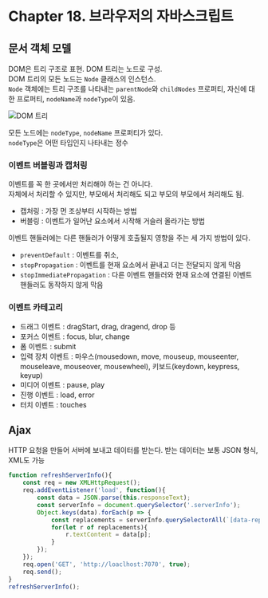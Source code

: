 # Chapter 18. 브라우저의 자바스크립트
## 문서 객체 모델
DOM은 트리 구조로 표현. DOM 트리는 노드로 구성.   
DOM 트리의 모든 노드는 `Node` 클래스의 인스턴스.   
`Node` 객체에는 트리 구조를 나타내는 `parentNode`와 `childNodes` 프로퍼티, 자신에 대한 프로퍼티, `nodeName`과 `nodeType`이 있음.

![DOM 트리](https://velog.velcdn.com/images%2Fcyongchoi%2Fpost%2F30526daa-0f0d-46f7-be94-a12a8fef33e9%2F2nqegt2.png)

모든 노드에는 `nodeType`, `nodeName` 프로퍼티가 있다.   
`nodeType`은 어떤 타입인지 나타내는 정수

### 이벤트 버블링과 캡처링
이벤트를 꼭 한 곳에서만 처리해야 하는 건 아니다.   
자체에서 처리할 수 있지만, 부모에서 처리해도 되고 부모의 부모에서 처리해도 됨.

- 캡처링 : 가장 먼 조상부터 시작하는 방법   
- 버블링 : 이벤트가 일어난 요소에서 시작해 거슬러 올라가는 방법   

이벤트 핸들러에는 다른 핸들러가 어떻게 호출될지 영향을 주는 세 가지 방법이 있다.
- `preventDefault` : 이벤트를 취소, 
- `stopPropagation` : 이벤트를 현재 요소에서 끝내고 더는 전달되지 않게 막음
- `stopImmediatePropagation` : 다른 이벤트 핸들러와 현재 요소에 연결된 이벤트 핸들러도 동작하지 않게 막음

### 이벤트 카테고리
- 드래그 이벤트 : dragStart, drag, dragend, drop 등
- 포커스 이벤트 : focus, blur, change
- 폼 이벤트 : submit
- 입력 장치 이벤트 : 마우스(mousedown, move, mouseup, mouseenter, mouseleave, mouseover, mousewheel), 키보드(keydown, keypress, keyup)
- 미디어 이벤트 : pause, play
- 진행 이벤트 : load, error
- 터치 이벤트 : touches

## Ajax
HTTP 요청을 만들어 서버에 보내고 데이터를 받는다. 받는 데이터는 보통 JSON 형식, XML도 가능
```js
function refreshServerInfo(){
    const req = new XMLHttpRequest();
    req.addEventListener('load', function(){
        const data = JSON.parse(this.responseText);
        const serverInfo = document.querySelector('.serverInfo');
        Object.keys(data).forEach(p => {
            const replacements = serverInfo.querySelectorAll(`[data-replace="${p}"]`);
            for(let r of replacements){
                r.textContent = data[p];
            }
        });
    });
    req.open('GET', 'http://loaclhost:7070', true);
    req.send();
}
refreshServerInfo();
```